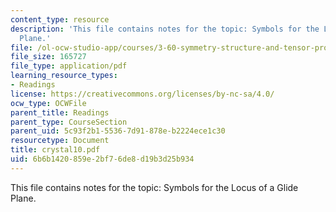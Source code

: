 ```yaml
---
content_type: resource
description: 'This file contains notes for the topic: Symbols for the Locus of a Glide
  Plane.'
file: /ol-ocw-studio-app/courses/3-60-symmetry-structure-and-tensor-properties-of-materials-fall-2005/6b6b1420859e2bf76de8d19b3d25b934_crystal10.pdf
file_size: 165727
file_type: application/pdf
learning_resource_types:
- Readings
license: https://creativecommons.org/licenses/by-nc-sa/4.0/
ocw_type: OCWFile
parent_title: Readings
parent_type: CourseSection
parent_uid: 5c93f2b1-5536-7d91-878e-b2224ece1c30
resourcetype: Document
title: crystal10.pdf
uid: 6b6b1420-859e-2bf7-6de8-d19b3d25b934
---
```

This file contains notes for the topic: Symbols for the Locus of a Glide Plane.